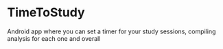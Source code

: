 # TimeToStudy
Android app where you can set a timer for your study sessions, compiling analysis for each one and overall
